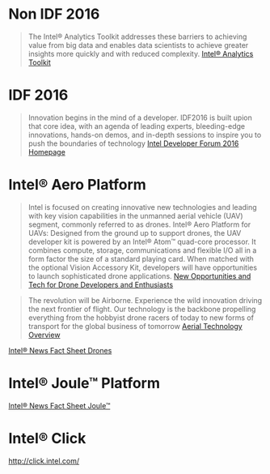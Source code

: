 # Non IDF 2016

> The Intel® Analytics Toolkit addresses these barriers to achieving value from big data and enables data scientists to achieve greater insights more quickly and with reduced complexity. [Intel® Analytics Toolkit](http://www.intel.com/content/www/us/en/software/intel-graph-solutions.html)

# IDF 2016

> Innovation begins in the mind of a developer. IDF2016 is built upion that core idea, with an agenda of leading experts, bleeding-edge innovations, hands-on demos, and in-depth sessions to inspire you to push the boundaries of technology [Intel Developer Forum 2016 Homepage](http://www.intel.com/content/www/us/en/intel-developer-forum-idf/san-francisco/2016/idf-2016-san-francisco.html)

# Intel® Aero Platform

> Intel is focused on creating innovative new technologies and leading with key vision capabilities in the unmanned aerial vehicle (UAV) segment, commonly referred to as drones. Intel® Aero Platform for UAVs: Designed from the ground up to support drones, the UAV developer kit is powered by an Intel® Atom™ quad-core processor. It combines compute, storage, communications and flexible I/O all in a form factor the size of a standard playing card. When matched with the optional Vision Accessory Kit, developers will have opportunities to launch sophisticated drone applications. [New Opportunities and Tech for Drone Developers and Enthusiasts](https://newsroom.intel.com/chip-shots/new-opportunities-tech-drone-developers-enthusiasts/)

> The revolution will be Airborne. Experience the wild innovation driving the next frontier of flight. Our technology is the backbone propelling everything from the hobbyist drone racers of today to new forms of transport for the global business of tomorrow [Aerial Technology Overview](http://www.intel.com/content/www/us/en/technology-innovation/aerial-technology-overview.html)

[Intel® News Fact Sheet Drones](https://newsroom.intel.com/newsroom/wp-content/uploads/sites/11/2016/08/fact-sheet-idf-2016-drones.pdf) 

# Intel® Joule™ Platform 

[Intel® News Fact Sheet Joule™](https://newsroom.intel.com/newsroom/wp-content/uploads/sites/11/2016/08/intel-joule-fact-sheet.pdf)

# Intel® Click

http://click.intel.com/